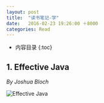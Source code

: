 ```yaml
---
layout: post
title:  "读书笔记-学"
date:   2016-02-23 19:26:00 ＋8000
categories: Read
---
```

* 内容目录
{:toc}



## 1\. Effective Java
  *By Joshua Bloch*
 
![Effective Java]({{site.baseurl}}/pics/effective_java.jpg)


